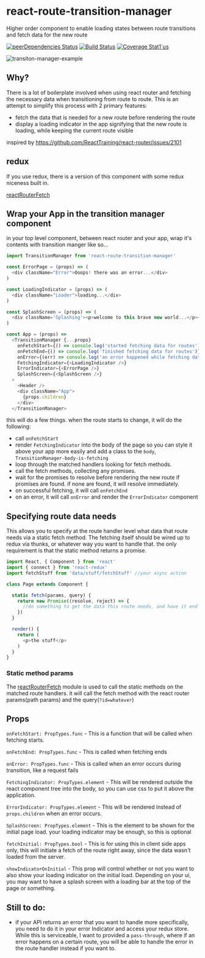 react-route-transition-manager
=====================
Higher order component to enable loading states between route transitions and fetch data for the new route

[![peerDependencies Status](https://david-dm.org/kellyrmilligan/react-route-transition-manager/peer-status.svg)](https://david-dm.org/kellyrmilligan/react-route-transition-manager?type=peer)
[![Build Status](https://travis-ci.org/kellyrmilligan/react-route-transition-manager.svg?branch=master)](https://travis-ci.org/kellyrmilligan/react-route-transition-manager)
[![Coverage Stat1`us](https://coveralls.io/repos/github/kellyrmilligan/react-route-transition-manager/badge.svg?branch=master)](https://coveralls.io/github/kellyrmilligan/react-route-transition-manager?branch=master)

![transiton-manager-example](https://cloud.githubusercontent.com/assets/2642088/20978729/9466bed2-bc6f-11e6-838a-a13d0b6a6509.gif)

## Why?
There is a lot of boilerplate involved when using react router and fetching the necessary data when transitioning from route to route. This is an attempt to simplify this process with 2 primary features:

- fetch the data that is needed for a new route before rendering the route
- display a loading indicator in the app signifying that the new route is loading, while keeping the current route visible

inspired by https://github.com/ReactTraining/react-router/issues/2101


## redux
If you use redux, there is a version of this component with some redux niceness built in.

[reactRouterFetch](https://github.com/kellyrmilligan/react-router-fetch)


## Wrap your App in the transition manager component

in your top level component, between react router and your app, wrap it's contents with transition manger like so...

```js
import TransitionManager from 'react-route-transition-manager'

const ErrorPage = (props) => (
  <div className="Error">Ooops! there was an error...</div>
)

const LoadingIndicator = (props) => (
  <div className="Loader">loading...</div>
)

const SplashScreen = (props) => (
  <div className='Splashing'><p>welcome to this brave new world...</p></div>
)

const App = (props) =>
  <TransitionManager {...props}
    onFetchStart={() => console.log('started fetching data for routes')}
    onFetchEnd={() => console.log('finished fetching data for routes')}
    onError={(err) => console.log('an error happened while fetching data for routes ', err)}
    FetchingIndicator={<LoadingIndicator />}
    ErrorIndicator={<ErrorPage />}
    SplashScreen={<SplashScreen />}
  >
    <Header />
    <div className="App">
      {props.children}
    </div>
  </TransitionManager>
```

this will do a few things. when the route starts to change, it will do the following:

- call `onFetchStart`
- render `FetchingIndicator` into the body of the page so you can style it above your app more easily and add a class to the `body`, `TransitionManager-body-is-fetching`
- loop through the matched handlers looking for fetch methods.
- call the fetch methods, collecting any promises.
- wait for the promises to resolve before rendering the new route if promises are found. if none are found, it will resolve immediately.
- on successful fetching, it will call `onFetchEnd`
- on an error, it will call `onError` and render the `ErrorIndicator` component


## Specifying route data needs
This allows you to specify at the route handler level what data that route needs via a static fetch method. The fetching itself should be wired up to redux via thunks, or whatever way you want to handle that. the only requirement is that the static method returns a promise.

```js
import React, { Component } from 'react'
import { connect } from 'react-redux'
import fetchStuff from 'data/stuff/fetchStuff' //your async action

class Page extends Component {

  static fetch(params, query) {
    return new Promise((resolve, reject) => {
      //do something to get the data this route needs, and have it end up in a store somewhere, like a flux store, etc.
    })
  }

  render() {
    return (
      <p>the stuff</p>
    )
  }
}
```

### Static method params
The [reactRouterFetch](https://github.com/kellyrmilligan/react-router-fetch) module is used to call the static methods on the matched route handlers. it will call the fetch method with the react router params(path params) and the query(`?id=whatever`)

## Props
`onFetchStart: PropTypes.func` - This is a function that will be called when fetching starts.

`onFetchEnd: PropTypes.func` - This is called when fetching ends

`onError: PropTypes.func` - This is called when an error occurs during transition, like a request fails

`FetchingIndicator: PropTypes.element` - This will be rendered outside the react component tree into the body, so you can use css to put it above the application.

`ErrorIndicator: PropTypes.element` - This will be rendered instead of `props.children` when an error occurs.

`SplashScreen: PropTypes.element` - This is the element to be shown for the initial page load. your loading indicator may be enough, so this is optional

`fetchInitial: PropTypes.bool` - This is for using this in client side apps only, this will initiate a fetch of the route right away, since the data wasn't loaded from the server.

`showIndicatorOnInitial` - This prop will control whether or not you want to also show your loading indicator on the initial load. Depending on your ui, you may want to have a splash screen with a loading bar at the top of the page or something.

## Still to do:
- if your API returns an error that you want to handle more specifically, you need to do it in your error Indicator and access your redux store. While this is serviceable, I want to provided a `pass-through`, where if an error happens on a certain route, you will be able to handle the error in the route handler instead if you want to.
